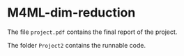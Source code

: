 # M4ML-dim-reduction
The file `project.pdf` contains the final report of the project.

The folder `Project2` contains the runnable code.
